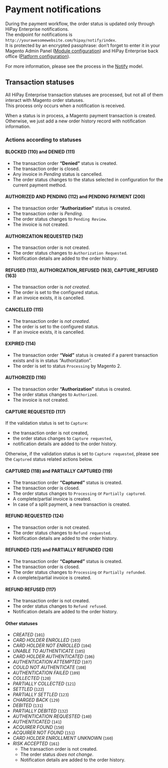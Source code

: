 # Payment notifications

During the payment workflow, the order status is updated only through HiPay Enterprise notifications.   
The endpoint for notifications is `http://yourawesomewebsite.com/hipay/notify/index`.  
It is protected by an encrypted passphrase: don’t forget to enter it in your Magento Admin Panel ([Module configuration](#module-configuration)) and HiPay Enterprise back office ([Platform configuration](#platform-configuration)).  

For more information, please see the process in the [Notify](https://github.com/hipay/hipay-fullservice-sdk-magento2/blob/master/Model/Notify.php) model.

## Transaction statuses

All HiPay Enterprise transaction statuses are processed, but not all of them interact with Magento order statuses.  
This process only occurs when a notification is received.  

When a status is in process, a Magento payment transaction is created.  
Otherwise, we just add a new order history record with notification information.  

### Actions according to statuses

#### BLOCKED (110) and DENIED (111)

- The transaction order **“Denied”** status is created.
- The transaction order is closed.
- Any invoice in *Pending* status is cancelled.
- The order status changes to the status selected in configuration for the current payment method.


#### AUTHORIZED AND PENDING (112) and PENDING PAYMENT (200) 

- The transaction order **“Authorization”** status is created.
- The transaction order is *Pending*.
- The order status changes to `Pending Review`.
- The invoice is not created.

#### AUTHORIZATION REQUESTED (142)
- The transaction order is not created.
- The order status changes to `Authorization Requested`.
- Notification details are added to the order history.


#### REFUSED (113), AUTHORIZATION_REFUSED (163), CAPTURE_REFUSED (163)  

- The transaction order is *not created*. 
- The order is set to the configured status.
- If an invoice exists, it is cancelled.

#### CANCELLED (115)

- The transaction order is *not created*. 
- The order is set to the configured status.
- If an invoice exists, it is cancelled.

#### EXPIRED (114)

- The transaction order **“Void”** status is created if a parent transaction exists and is in status “Authorization”.
- The order is set to status `Processing` by Magento 2.


#### AUTHORIZED (116)  
- The transaction order **“Authorization”** status is created.
- The order status changes to `Authorized`.
- The invoice is not created.


#### CAPTURE REQUESTED (117)  

If the validation status is set to `Capture`:  
- the transaction order is not created,
- the order status changes to `Capture requested`,
- notification details are added to the order history.

Otherwise, if the validation status is set to `Capture requested`, please see the `Captured` status related actions below.


#### CAPTURED (118) and PARTIALLY CAPTURED (119)  

- The transaction order **“Captured”** status is created.
- The transaction order is closed.
- The order status changes to `Processing` or `Partially captured`.
- A complete/partial invoice is created.
- In case of a split payment, a new transaction is created.


#### REFUND REQUESTED (124)  

- The transaction order is not created.  
- The order status changes to `Refund requested`.
- Notification details are added to the order history.


#### REFUNDED (125) and PARTIALLY REFUNDED (126)  

  - The transaction order **“Captured”** status is created.
  - The transaction order is closed.
  - The order status changes to `Processing` or `Partially refunded`.
  - A complete/partial invoice is created.

#### REFUND REFUSED (117)  

- The transaction order is not created.  
- The order status changes to `Refund refused`.
- Notification details are added to the order history.

#### Other statuses
- *CREATED* (`101`)
- *CARD HOLDER ENROLLED* (`103`)
- *CARD HOLDER NOT ENROLLED* (`104`)
- *UNABLE TO AUTHENTICATE* (`105`)
- *CARD HOLDER AUTHENTICATED* (`106`)
- *AUTHENTICATION ATTEMPTED* (`107`)
- *COULD NOT AUTHENTICATE* (`108`)
- *AUTHENTICATION FAILED* (`109`)
- *COLLECTED* (`120`)
- *PARTIALLY COLLECTED* (`121`)
- *SETTLED* (`122`)
- *PARTIALLY SETTLED* (`123`)
- *CHARGED BACK* (`129`)
- *DEBITED* (`131`)
- *PARTIALLY DEBITED* (`132`)
- *AUTHENTICATION REQUESTED* (`140`)
- *AUTHENTICATED* (`141`)
- *ACQUIRER FOUND* (`150`)
- *ACQUIRER NOT FOUND* (`151`)
- *CARD HOLDER ENROLLMENT UNKNOWN* (`160`)
- *RISK ACCEPTED* (`161`)  
  - The transaction order is not created.
  - The order status *does not change*.
  - Notification details are added to the order history.
